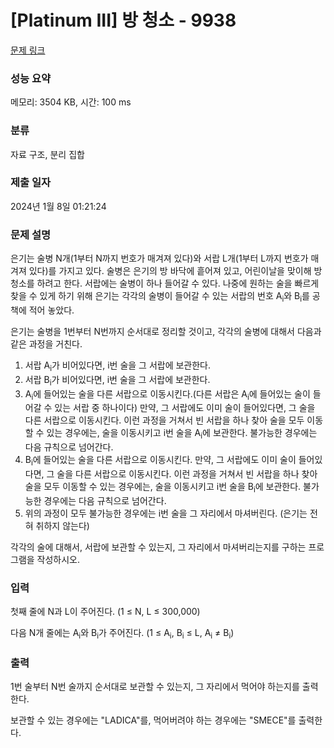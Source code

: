 # [Platinum III] 방 청소 - 9938 

[문제 링크](https://www.acmicpc.net/problem/9938) 

### 성능 요약

메모리: 3504 KB, 시간: 100 ms

### 분류

자료 구조, 분리 집합

### 제출 일자

2024년 1월 8일 01:21:24

### 문제 설명

<p>은기는 술병 N개(1부터 N까지 번호가 매겨져 있다)와 서랍 L개(1부터 L까지 번호가 매겨져 있다)를 가지고 있다. 술병은 은기의 방 바닥에 흩어져 있고, 어린이날을 맞이해 방 청소를 하려고 한다.  서랍에는 술병이 하나 들어갈 수 있다. 나중에 원하는 술을 빠르게 찾을 수 있게 하기 위해 은기는 각각의 술병이 들어갈 수 있는 서랍의 번호 A<sub>i</sub>와 B<sub>i</sub>를 공책에 적어 놓았다.</p>

<p>은기는 술병을 1번부터 N번까지 순서대로 정리할 것이고, 각각의 술병에 대해서 다음과 같은 과정을 거친다.</p>

<ol>
	<li>서랍 A<sub>i</sub>가 비어있다면, i번 술을 그 서랍에 보관한다.</li>
	<li>서랍 B<sub>i</sub>가 비어있다면, i번 술을 그 서랍에 보관한다.</li>
	<li>A<sub>i</sub>에 들어있는 술을 다른 서랍으로 이동시킨다.(다른 서랍은 A<sub>i</sub>에 들어있는 술이 들어갈 수 있는 서랍 중 하나이다) 만약, 그 서랍에도 이미 술이 들어있다면, 그 술을 다른 서랍으로 이동시킨다. 이런 과정을 거쳐서 빈 서랍을 하나 찾아 술을 모두 이동할 수 있는 경우에는, 술을 이동시키고 i번 술을 A<sub>i</sub>에 보관한다. 불가능한 경우에는 다음 규칙으로 넘어간다.</li>
	<li>B<sub>i</sub>에 들어있는 술을 다른 서랍으로 이동시킨다. 만약, 그 서랍에도 이미 술이 들어있다면, 그 술을 다른 서랍으로 이동시킨다. 이런 과정을 거쳐서 빈 서랍을 하나 찾아 술을 모두 이동할 수 있는 경우에는, 술을 이동시키고 i번 술을 B<sub>i</sub>에 보관한다. 불가능한 경우에는 다음 규칙으로 넘어간다.</li>
	<li>위의 과정이 모두 불가능한 경우에는 i번 술을 그 자리에서 마셔버린다. (은기는 전혀 취하지 않는다)</li>
</ol>

<p>각각의 술에 대해서, 서랍에 보관할 수 있는지, 그 자리에서 마셔버리는지를 구하는 프로그램을 작성하시오.</p>

### 입력 

 <p>첫째 줄에 N과 L이 주어진다. (1 ≤ N, L ≤ 300,000)</p>

<p>다음 N개 줄에는 A<sub>i</sub>와 B<sub>i</sub>가 주어진다. (1 ≤ A<sub>i</sub>, B<sub>i</sub> ≤ L, A<sub>i</sub> ≠ B<sub>i</sub>)</p>

### 출력 

 <p>1번 술부터 N번 술까지 순서대로 보관할 수 있는지, 그 자리에서 먹어야 하는지를 출력한다.</p>

<p>보관할 수 있는 경우에는 "LADICA"를, 먹어버려야 하는 경우에는 "SMECE"를 출력한다.</p>

